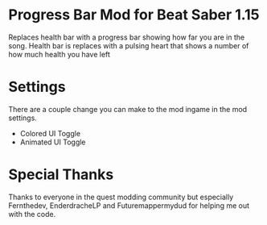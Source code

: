 # Progress Bar Mod for Beat Saber 1.15
Replaces health bar with a progress bar showing how far you are in the song. Health bar is replaces with a pulsing heart that shows a number of how much health you have left

# Settings
There are a couple change you can make to the mod ingame in the mod settings.

- Colored UI Toggle
- Animated UI Toggle

# Special Thanks
Thanks to everyone in the quest modding community but especially Fernthedev, EnderdracheLP and Futuremappermydud for helping me out with the code.
